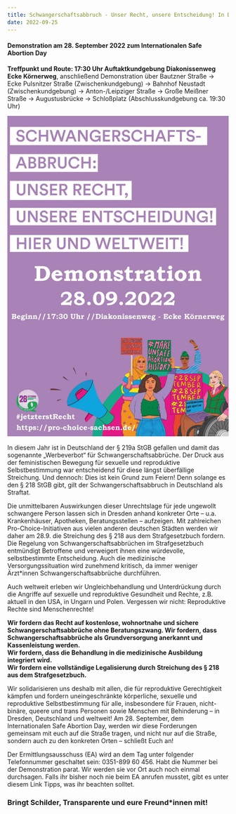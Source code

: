 ```yaml
---
title: Schwangerschaftsabbruch - Unser Recht, unsere Entscheidung! In Dresden, in Deutschland und weltweit!
date: 2022-09-25
---
```


#### Demonstration am 28. September 2022 zum Internationalen Safe Abortion Day

**Treffpunkt und Route: 17:30 Uhr Auftaktkundgebung Diakonissenweg Ecke Körnerweg**, anschließend Demonstration über Bautzner Straße → Ecke Pulsnitzer Straße (Zwischenkundgebung) → Bahnhof Neustadt (Zwischenkundgebung) → Anton-/Leipziger Straße → Große Meißner Straße → Augustusbrücke → Schloßplatz (Abschlusskundgebung ca. 19:30 Uhr)

![Plakat-SAD-1414x2048.jpg](\images\Plakat-SAD-1414x2048.jpg)

In diesem Jahr ist in Deutschland der § 219a StGB gefallen und damit das sogenannte „Werbeverbot“ für Schwangerschaftsabbrüche. Der Druck aus der feministischen Bewegung für sexuelle und reproduktive Selbstbestimmung war entscheidend für diese längst überfällige Streichung. Und dennoch: Dies ist kein Grund zum Feiern! Denn solange es den § 218 StGB gibt, gilt der Schwangerschaftsabbruch in Deutschland als Straftat.

Die unmittelbaren Auswirkungen dieser Unrechtslage für jede ungewollt schwangere Person lassen sich in Dresden anhand konkreter Orte – u.a. Krankenhäuser, Apotheken, Beratungsstellen – aufzeigen. Mit zahlreichen Pro-Choice-Initiativen aus vielen anderen deutschen Städten werden wir daher am 28.9. die Streichung des § 218 aus dem Strafgesetzbuch fordern. Die Regelung von Schwangerschaftsabbrüchen im Strafgesetzbuch entmündigt Betroffene und verweigert ihnen eine würdevolle, selbstbestimmte Entscheidung. Auch die medizinische Versorgungssituation wird zunehmend kritisch, da immer weniger Ärzt\*innen Schwangerschaftsabbrüche durchführen.

Auch weltweit erleben wir Ungleichbehandlung und Unterdrückung durch die Angriffe auf sexuelle und reproduktive Gesundheit und Rechte, z.B. aktuell in den USA, in Ungarn und Polen. Vergessen wir nicht: Reproduktive Rechte sind Menschenrechte!

**Wir fordern das Recht auf kostenlose, wohnortnahe und sichere Schwangerschaftsabbrüche ohne Beratungszwang. Wir fordern, dass Schwangerschaftsabbrüche als Grundversorgung anerkannt und Kassenleistung werden.
<br> Wir fordern, dass die Behandlung in die medizinische Ausbildung integriert wird.
<br> Wir fordern eine vollständige Legalisierung durch Streichung des § 218 aus dem Strafgesetzbuch.**

Wir solidarisieren uns deshalb mit allen, die für reproduktive Gerechtigkeit kämpfen und fordern uneingeschränkte körperliche, sexuelle und reproduktive Selbstbestimmung für alle, insbesondere für Frauen, nicht-binäre, queere und trans Personen sowie Menschen mit Behinderung – in Dresden, Deutschland und weltweit! Am 28. September, dem Internationalen Safe Abortion Day, werden wir diese Forderungen gemeinsam mit euch auf die Straße tragen, und nicht nur auf die Straße, sondern auch zu den konkreten Orten – schließt Euch an!

Der Ermittlungsausschuss (EA) wird an dem Tag unter folgender Telefonnummer geschaltet sein: 0351-899 60 456. Habt die Nummer bei der Demonstration parat. Wir werden sie vor Ort auch noch einmal durchsagen. Falls ihr bisher noch nie beim EA anrufen musstet, gibt es unter diesem Link Tipps, was ihr beachten solltet.

### **Bringt Schilder, Transparente und eure Freund\*innen mit!**
